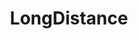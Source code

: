 ---
title: LongDistance
crosslinks:
- IWantOut
- pcmasterrace
- relationships
- LifeProTips
- xkcd
- Denver
- IAmA
- gay
- montreal
- relationship_advice
- gamingcouples
- Steam
- Random_Acts_Of_Pizza
- findapath
- selfhelp
- furry
- AskReddit
---